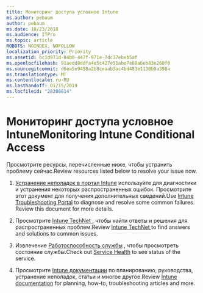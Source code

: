 ```yaml
---
title: Мониторинг доступа условное Intune
ms.author: pebaum
author: pebaum
ms.date: 10/23/2018
ms.audience: ITPro
ms.topic: article
ROBOTS: NOINDEX, NOFOLLOW
localization_priority: Priority
ms.assetid: bc1d971d-84b0-447f-971e-7dc37ebeb5af
ms.openlocfilehash: 91aedd8ddfa4e5c427e51abe7e08a6eb83e260f0
ms.sourcegitcommit: d6ea5e9458a2b8ceaab3ac4bd483e1130b9a398a
ms.translationtype: MT
ms.contentlocale: ru-RU
ms.lasthandoff: 01/15/2019
ms.locfileid: "28308614"
---
```

# <a name="monitoring-intune-conditional-access"></a><span data-ttu-id="583ae-102">Мониторинг доступа условное Intune</span><span class="sxs-lookup"><span data-stu-id="583ae-102">Monitoring Intune Conditional Access</span></span>

<span data-ttu-id="583ae-103">Просмотрите ресурсы, перечисленные ниже, чтобы устранить проблему сейчас.</span><span class="sxs-lookup"><span data-stu-id="583ae-103">Review resources listed below to resolve your issue now.</span></span>
  
1. <span data-ttu-id="583ae-p101">[Устранение неполадок в портал Intune](https://devicemanagement.microsoft.com/#blade/Microsoft_Intune_DeviceSettings/TroubleshootBlade) используйте для диагностики и устранения некоторых распространенных ошибок. Просмотрите этот документ для получения дополнительных сведений.</span><span class="sxs-lookup"><span data-stu-id="583ae-p101">Use [Intune Troubleshooting Portal](https://devicemanagement.microsoft.com/#blade/Microsoft_Intune_DeviceSettings/TroubleshootBlade) to diagnose and resolve some common failures. Review this document for more details.</span></span> 
    
2. <span data-ttu-id="583ae-106">Просмотрите [Intune TechNet ](https://social.technet.microsoft.com/forums/en-us/home?forum=microsoftintuneprod), чтобы найти ответы и решения для распространенных проблем.</span><span class="sxs-lookup"><span data-stu-id="583ae-106">Review [Intune TechNet ](https://social.technet.microsoft.com/forums/en-us/home?forum=microsoftintuneprod)to find answers and solutions to common issues.</span></span>
    
3. <span data-ttu-id="583ae-107">Извлечение [Работоспособность службы](https://portal.office.com/AdminPortal/Home#/servicehealth) , чтобы просмотреть состояние службы.</span><span class="sxs-lookup"><span data-stu-id="583ae-107">Check out [Service Health](https://portal.office.com/AdminPortal/Home#/servicehealth) to see status of the service.</span></span> 
    
4. <span data-ttu-id="583ae-108">Просмотрите [Intune документации](https://docs.microsoft.com/en-us/intune/) по планированию, руководства, устранение неполадок, статьи и многое другое.</span><span class="sxs-lookup"><span data-stu-id="583ae-108">Review [Intune documentation](https://docs.microsoft.com/en-us/intune/) for planning, how-to, troubleshooting articles and more.</span></span> 
    

